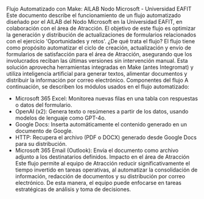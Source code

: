 Flujo Automatizado con Make: AILAB Nodo Microsoft - Universidad EAFIT
Este documento describe el funcionamiento de un flujo automatizado diseñado por el AILAB del Nodo Microsoft en la Universidad EAFIT, en colaboración con el área de Atracción. El objetivo de este flujo es optimizar la generación y distribución de actualizaciones de formularios relacionados con el ejercicio 'Oportunidades y retos'.
¿De qué trata el flujo?
El flujo tiene como propósito automatizar el ciclo de creación, actualización y envío de formularios de satisfacción para el área de Atracción, asegurando que los involucrados reciban las últimas versiones sin intervención manual. Esta solución aprovecha herramientas integradas en Make (antes Integromat) y utiliza inteligencia artificial para generar textos, alimentar documentos y distribuir la información por correo electrónico.
Componentes del flujo
A continuación, se describen los módulos usados en el flujo automatizado:
- Microsoft 365 Excel: Monitorea nuevas filas en una tabla con respuestas o datos del formulario.
- OpenAI (x2): Genera texto o resúmenes a partir de los datos, usando modelos de lenguaje como GPT-4o.
- Google Docs: Inserta automáticamente el contenido generado en un documento de Google.
- HTTP: Recupera el archivo (PDF o DOCX) generado desde Google Docs para su distribución.
- Microsoft 365 Email (Outlook): Envía el documento como archivo adjunto a los destinatarios definidos.
Impacto en el área de Atracción
Este flujo permite al equipo de Atracción reducir significativamente el tiempo invertido en tareas operativas, al automatizar la consolidación de información, redacción de documentos y su distribución por correo electrónico. De esta manera, el equipo puede enfocarse en tareas estratégicas de análisis y toma de decisiones.
